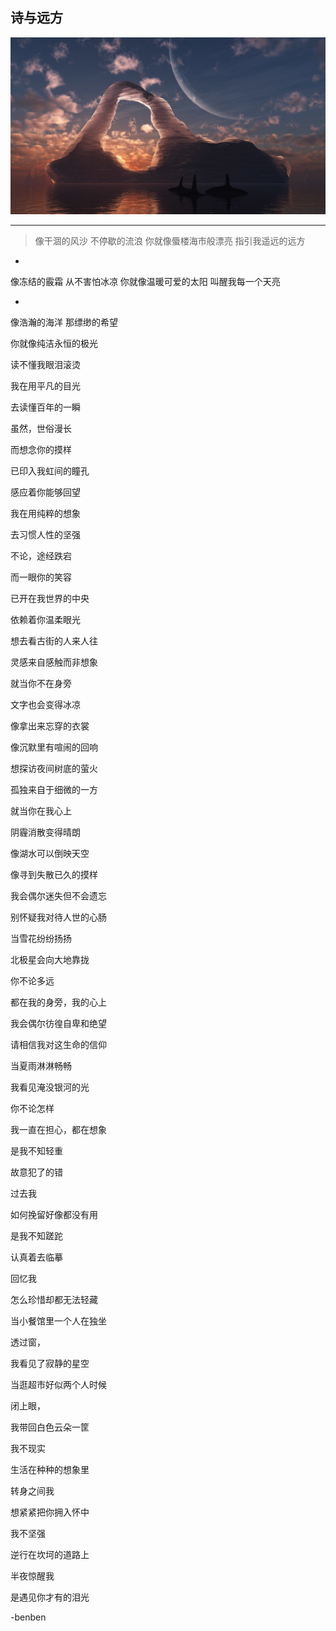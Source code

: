 诗与远方
---
![](/assets/41489-106.jpg)

---

>像干涸的风沙
不停歇的流浪
你就像蜃楼海市般漂亮
指引我遥远的远方

-
像冻结的霰霜
从不害怕冰凉
你就像温暖可爱的太阳
叫醒我每一个天亮

-
像浩瀚的海洋
那缥缈的希望

你就像纯洁永恒的极光

读不懂我眼泪滚烫

我在用平凡的目光

去读懂百年的一瞬

虽然，世俗漫长

而想念你的摸样

已印入我虹间的瞳孔

感应着你能够回望

我在用纯粹的想象

去习惯人性的坚强

不论，途经跌宕

而一眼你的笑容

已开在我世界的中央

依赖着你温柔眼光

想去看古街的人来人往

灵感来自感触而非想象

就当你不在身旁

文字也会变得冰凉

像拿出来忘穿的衣裳

像沉默里有喧闹的回响

想探访夜间树底的萤火

孤独来自于细微的一方

就当你在我心上

阴霾消散变得晴朗

像湖水可以倒映天空

像寻到失散已久的摸样

我会偶尔迷失但不会遗忘

别怀疑我对待人世的心肠

当雪花纷纷扬扬

北极星会向大地靠拢

你不论多远

都在我的身旁，我的心上

我会偶尔彷徨自卑和绝望

请相信我对这生命的信仰

当夏雨淋淋畅畅

我看见淹没银河的光

你不论怎样

我一直在担心，都在想象

是我不知轻重

故意犯了的错

过去我

如何挽留好像都没有用

是我不知蹉跎

认真着去临摹

回忆我

怎么珍惜却都无法轻藏

当小餐馆里一个人在独坐

透过窗，

我看见了寂静的星空

当逛超市好似两个人时候

闭上眼，

我带回白色云朵一筐

我不现实

生活在种种的想象里

转身之间我

想紧紧把你拥入怀中

我不坚强

逆行在坎坷的道路上

半夜惊醒我

是遇见你才有的泪光

-benben

